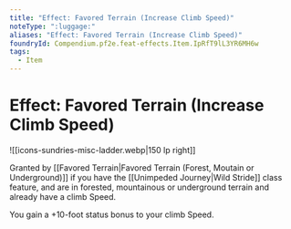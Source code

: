 ```yaml
---
title: "Effect: Favored Terrain (Increase Climb Speed)"
noteType: ":luggage:"
aliases: "Effect: Favored Terrain (Increase Climb Speed)"
foundryId: Compendium.pf2e.feat-effects.Item.IpRfT9lL3YR6MH6w
tags:
  - Item
---
```


# Effect: Favored Terrain (Increase Climb Speed)
![[icons-sundries-misc-ladder.webp|150 lp right]]

Granted by [[Favored Terrain|Favored Terrain (Forest, Moutain or Underground)]] if you have the [[Unimpeded Journey|Wild Stride]] class feature, and are in forested, mountainous or underground terrain and already have a climb Speed.

You gain a +10-foot status bonus to your climb Speed.
